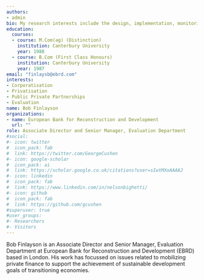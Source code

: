 ```yaml
---
authors:
- admin
bio: My research interests include the design, implementation, monitoring and evaluation of public and private sector mobilization initiatives.
education:
  courses:
  - course: M.Com(ag) (Distinction)
    institution: Canterbury University
    year: 1988
  - course: B.Com (First Class Honours)
    institution: Canterbury University
    year: 1987
email: "finlaysb@ebrd.com"
interests:
- Corporatisation
- Privatisation
- Public Private Partnerships
- Evaluation
name: Bob Finlayson
organizations:
- name: European Bank for Reconstruction and Development
  url: ""
role: Associate Director and Senior Manager, Evaluation Department
#social:
#- icon: twitter
#  icon_pack: fab
#  link: https://twitter.com/GeorgeCushen
#- icon: google-scholar
#  icon_pack: ai
#  link: https://scholar.google.co.uk/citations?user=sIwtMXoAAAAJ
#- icon: linkedin
#  icon_pack: fab
#  link: https://www.linkedin.com/in/nelsonbighetti/
#- icon: github
#  icon_pack: fab
#  link: https://github.com/gcushen
#superuser: true
#user_groups:
#- Researchers
#- Visitors
---
```


Bob Finlayson is an Associate Director and Senior Manager, Evaluation Department at European Bank for Reconstruction and Development (EBRD) based in London. His work has focussed on issues related to mobilizing private finance to support the achievement of sustainable development goals of transitioning economies. 
